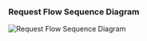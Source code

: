 ### Request Flow Sequence Diagram

<!-- NOTE: if you change this diagram, change the UML as well -->

![Request Flow Sequence Diagram](https://www.planttext.com/api/plantuml/svg/VPB1RiCW38RlUGhKUzJxD4sfgXrsg_O65bWDKceoSDezVar825HjJo3__uVD3rrWy3nTXcQKrMex0h7QTMSWq3tkjVEuKn3KKJPD-pMlwaDv_9imS0EQxHKOawwIFDk8KBFpufMJGzGAxo9ASK4-sxPYF8PfOD4DFiMUzUc1pF2sqUeLyEJTrHhqsrr-uJRRChrQvghQ2A6_wMmfve3_g2V6nPBHf2zLjTe5F9n-XBeWzyvaEMEYvcAcOZG9ar16Hs4xjmYdHFEa4SsZFj05MqsxfHJfAgQ2B-WgfbUFkP8ldZCHlXgpiihdwf2CVDGx)

<!--
@startuml
participant "@soloseng/ganache-core" as Core
-> Core : request
activate Core
  Core -> Connector : parse
  activate Connector
    Core <-- Connector : result
  deactivate Connector
  Core -> Connector : handle
  activate Connector
    Connector -> Provider : requestRaw
    activate Provider
      Provider -> Engine : execute
      activate Engine
        Engine -> API : method
        activate API
          Engine <-- API : response
        deactivate API
        Provider <-- Engine : response
      deactivate Engine
      Connector <-- Provider : response
    deactivate Provider
    Core <-- Connector : response
  deactivate Connector
  <-- Core : response
deactivate Core
@enduml
-->
